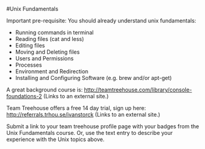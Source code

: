 #Unix Fundamentals

Important pre-requisite: You should already understand unix fundamentals:

- Running commands in terminal
- Reading files (cat and less)
- Editing files
- Moving and Deleting files
- Users and Permissions
- Processes
- Environment and Redirection
- Installing and Configuring Software (e.g. brew and/or apt-get)

A great background course is: http://teamtreehouse.com/library/console-foundations-2 (Links to an external site.) 

Team Treehouse offers a free 14 day trial, sign up here: http://referrals.trhou.se/ivanstorck (Links to an external site.) 

Submit a link to your team treehouse profile page with your badges from the Unix Fundamentals course. Or, use the text entry to describe your experience with the Unix topics above.
